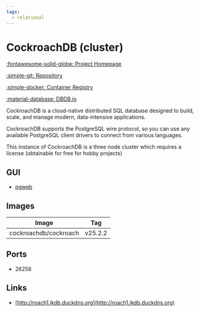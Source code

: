 ```yaml
---
tags:
  - relational
---
```

# CockroachDB (cluster)

[:fontawesome-solid-globe: Project Homepage](https://www.cockroachlabs.com/)

[:simple-git: Repository](https://github.com/cockroachdb/cockroach)

[:simple-docker: Container Registry](https://hub.docker.com/r/cockroachdb/cockroach)

[:material-database: DBDB.io](https://dbdb.io/db/cockroachdb)

CockroachDB is a cloud-native distributed SQL database designed to build, scale, and manage modern, data-intensive applications.

CockroachDB supports the PostgreSQL wire protocol, so you can use any available PostgreSQL client drivers to connect from various languages.

This instance of CockroachDB is a three node cluster which requires a license (obtainable for free for hobby projects)

## GUI

- [pgweb](../pgweb)

## Images
| Image | Tag |
| --- | --- |
| cockroachdb/cockroach | v25.2.2 |

## Ports
- 26258

## Links
- [http://roach1.jkdb.duckdns.org](http://roach1.jkdb.duckdns.org)

